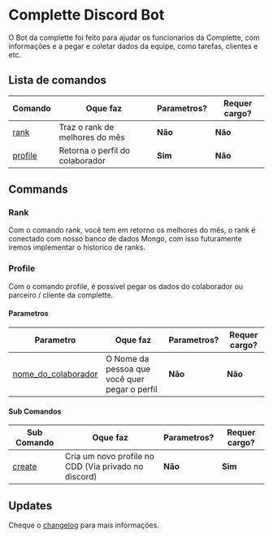 
  

# Complette Discord Bot

  

O Bot da complette foi feito para ajudar os funcionarios da Complette, com informações e a pegar e coletar dados da equipe, como tarefas, clientes e etc.

  

## Lista de comandos

  
  

| Comando |Oque faz | Parametros? | Requer cargo?|
|--|--|--|--|
| [rank](###rank) | Traz o rank de melhores do mês | **Não** | **Não** |
| [profile](###profile) | Retorna o perfil do colaborador | **Sim** | **Não** |

  
  

  

## Commands

  

### Rank

Com o comando rank, você tem em retorno os melhores do mês, o rank é conectado com nosso banco de dados Mongo, com isso futuramente iremos implementar o historico de ranks.

### Profile

Com o comando profile, é possivel pegar os dados do colaborador ou parceiro / cliente da complette.

#### Parametros

| Parametro |Oque faz | Parametros? | Requer cargo?|
|--|--|--|--|
| [nome_do_colaborador](#) | O Nome da pessoa que você quer pegar o perfil | **Não** | **Não** |

#### Sub Comandos

| Sub Comando |Oque faz | Parametros? | Requer cargo?|
|--|--|--|--|
| [create](#) | Cria um novo profile no CDD (Via privado no discord)| **Não** | **Sim** |


  
  

  

## Updates

  

Cheque o [changelog](https://github.com/lfroes/CompletteDiscordBot/blob/master/changelog.md) para mais informações.